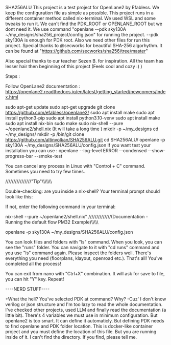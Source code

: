 SHA256ALU
This project is a test project for OpenLane2 by Efabless. We keep the configuration file as simple as possible. This project runs in a different container method called nix-terminal. We used WSL and some tweaks to run it. We can't find the PDK_ROOT or OPENLANE_ROOT but we dont need it. We use command "openlane --pdk sky130A ~/my_designs/sha256_project/config.json" for running the project. --pdk sky130A is enough for PDK root. Also we need other files for run this project. Special thanks to @secworks for beautiful SHA-256 algorhythm. It can be found at "https://github.com/secworks/sha256/tree/master"

Also special thanks to our teacher Sezen B. for inspiration. All the team has lesser hair then beginning of this project (Feels cool and cozy :) )

Steps :

Follow OpenLane2 documentation : https://openlane2.readthedocs.io/en/latest/getting_started/newcomers/index.html

sudo apt-get update
sudo apt-get upgrade
git clone https://github.com/efabless/openlane2/
sudo apt install make
sudo apt install python3-pip
sudo apt install python3.10-venv
sudo apt install make
sudo apt install nix-bin
sudo make
sudo nix-shell --pure ~/openlane2/shell.nix (It will take a long time )
mkdir -p ~/my_designs
cd ~/my_designs/
mkdir -p
/bin/git clone https://github.com/altinvolkan/SHA256ALU.git
cd SHA256ALU/
openlane -p sky130A ~/my_designs/SHA256ALU/config.json
If you want test your installation you can use : openlane --log-level ERROR --condensed --show-progress-bar --smoke-test

You can cancel any process in Linux with "Control + C" command. Sometimes you need to try few times.

////////////////"Tip"\\\\\\\\\\\\\\

Double-checking: are you inside a nix-shell? Your terminal prompt should look like this:

If not, enter the following command in your terminal:

nix-shell --pure ~/openlane2/shell.nix" //////////////(Documentation - Running the default flow PM32 Example)\\\\\\\\\\

openlane -p sky130A ~/my_designs/SHA256ALU/config.json

You can look files and folders with "ls" command. When you look, you can see the "runs" folder. You can navigate to it with "cd runs" command and you use "ls" command again. Please inspect the folders well. There's everything you need (floorplans, klayout, openroad etc.). That's all! You've completed all the process!

You can exit from nano with "Ctrl+X" combination. It will ask for save to file, you can hit "Y" key. Repeat!

----NERD STUFF----

+What the hell? You've selected PDK at command? Why? -Cuz' I don't know verilog or json structure and I'm too lazy to read the whole documentation. I've checked other projects, used LLM and finally read the documentation (a little bit). There's 4 variables we must use in minimum configuration. But openlane2 is too smart. It can define it automaticly. But defining PDK needs to find openlane and PDK folder location. This is docker-like container project and you must define the location of this file. But you are running inside of it. I can't find the directory. If you find, please tell me.
